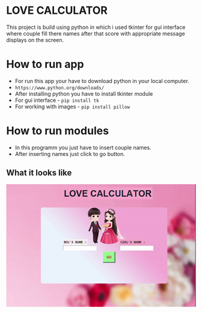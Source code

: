 # LOVE CALCULATOR

This project is build using python in which i used tkinter for gui interface where couple fill there names after that score with appropriate message displays on the screen. 


# How to run app 

 *  For run this app your have to download python in your local computer.
 * `https://www.python.org/downloads/`
 *  After installing python you have to install tkinter module
 *  For gui interface - `pip install tk`
 *  For working with images - `pip install pillow`

# How to run modules

 * In this programm you just have to insert couple names.
 * After inserting names just click to go button.


## What it looks like

<p align="center">
   <img src="lc_gif.gif">
</p>
